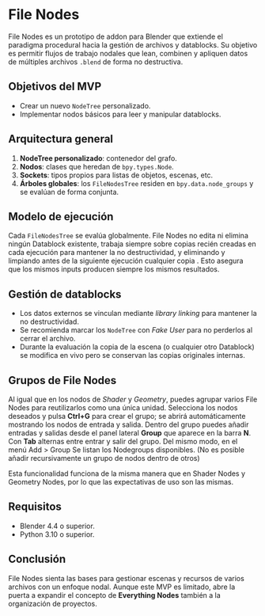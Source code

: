 # File Nodes

File Nodes es un prototipo de addon para Blender que extiende el paradigma procedural hacia la gestión de archivos y datablocks. Su objetivo es permitir flujos de trabajo nodales que lean, combinen y apliquen datos de múltiples archivos `.blend` de forma no destructiva.

## Objetivos del MVP
- Crear un nuevo `NodeTree` personalizado.
- Implementar nodos básicos para leer y manipular datablocks.

## Arquitectura general
1. **NodeTree personalizado**: contenedor del grafo.
2. **Nodos**: clases que heredan de `bpy.types.Node`.
3. **Sockets**: tipos propios para listas de objetos, escenas, etc.
4. **Árboles globales**: los `FileNodesTree` residen en `bpy.data.node_groups` y se evalúan de forma conjunta.

## Modelo de ejecución
Cada `FileNodesTree` se evalúa globalmente. File Nodes no edita ni elimina ningún Datablock existente, trabaja siempre sobre copias recién creadas en cada ejecución  para mantener la no destructividad, y eliminando y limpiando antes de la siguiente ejecución cualquier copia . Esto asegura que los mismos inputs producen siempre los mismos resultados.

## Gestión de datablocks
- Los datos externos se vinculan mediante *library linking* para mantener la no destructividad.
- Se recomienda marcar los `NodeTree` con *Fake User* para no perderlos al cerrar el archivo.
- Durante la evaluación la copia de la escena (o cualquier otro Datablock) se modifica en vivo pero se conservan las copias originales internas.

## Grupos de File Nodes
Al igual que en los nodos de *Shader* y *Geometry*, puedes agrupar varios File Nodes para reutilizarlos como una única unidad. Selecciona los nodos deseados y pulsa **Ctrl+G** para crear el grupo; se abrirá automáticamente mostrando los nodos de entrada y salida.
Dentro del grupo puedes añadir entradas y salidas desde el panel lateral **Group** que aparece en la barra **N**. Con **Tab** alternas entre entrar y salir del grupo.
Del mismo modo, en el menú Add > Group Se listan los Nodegroups disponibles. (No es posible añadir recursivamente un grupo de nodos dentro de otros)

Esta funcionalidad funciona de la misma manera que en Shader Nodes y Geometry Nodes, por lo que las expectativas de uso son las mismas.

## Requisitos
- Blender 4.4 o superior.
- Python 3.10 o superior.

## Conclusión
File Nodes sienta las bases para gestionar escenas y recursos de varios archivos con un enfoque nodal. Aunque este MVP es limitado, abre la puerta a expandir el concepto de **Everything Nodes** también a la organización de proyectos.
